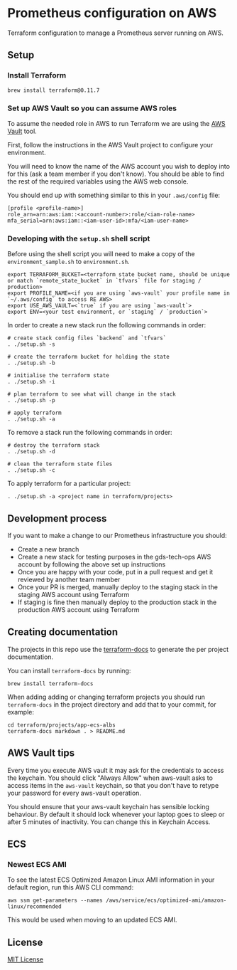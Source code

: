 # Prometheus configuration on AWS #

Terraform configuration to manage a Prometheus server running on AWS.

## Setup ##

### Install Terraform

    brew install terraform@0.11.7

### Set up AWS Vault so you can assume AWS roles

To assume the needed role in AWS to run Terraform we are using the [AWS Vault](https://github.com/99designs/aws-vault) tool.

First, follow the instructions in the AWS Vault project to configure your environment.

You will need to know the name of the AWS account you wish to deploy into for this (ask a team member if you
don't know). You should be able to find the rest of the required variables using the AWS web console.

You should end up with something similar to this in your `.aws/config` file:

    [profile <profile-name>]
    role_arn=arn:aws:iam::<account-number>:role/<iam-role-name>
    mfa_serial=arn:aws:iam::<iam-user-id>:mfa/<iam-user-name>

### Developing with the `setup.sh` shell script

Before using the shell script you will need to make a copy of the `environment_sample.sh` to `environment.sh`.

```shell
export TERRAFORM_BUCKET=<terraform state bucket name, should be unique or match `remote_state_bucket` in `tfvars` file for staging / production>
export PROFILE_NAME=<if you are using `aws-vault` your profile name in `~/.aws/config` to access RE AWS>
export USE_AWS_VAULT=<`true` if you are using `aws-vault`>
export ENV=<your test environment, or `staging` / `production`>
```

In order to create a new stack run the following commands in order:

```shell
# create stack config files `backend` and `tfvars` 
. ./setup.sh -s

# create the terraform bucket for holding the state
. ./setup.sh -b

# initialise the terraform state
. ./setup.sh -i

# plan terraform to see what will change in the stack
. ./setup.sh -p

# apply terraform
. ./setup.sh -a
```

To remove a stack run the following commands in order:

```shell
# destroy the terraform stack
. ./setup.sh -d

# clean the terraform state files
. ./setup.sh -c
```

To apply terraform for a particular project:

`. ./setup.sh -a <project name in terraform/projects>`

## Development process

If you want to make a change to our Prometheus infrastructure you should:

- Create a new branch
- Create a new stack for testing purposes in the gds-tech-ops AWS account by following the above set up instructions
- Once you are happy with your code, put in a pull request and get it reviewed by another team member
- Once your PR is merged, manually deploy to the staging stack in the staging AWS account using Terraform
- If staging is fine then manually deploy to the production stack in the production AWS account using Terraform


## Creating documentation

The projects in this repo use the [terraform-docs](https://github.com/segmentio/terraform-docs)
to generate the per project documentation.

You can install `terraform-docs` by running:

    brew install terraform-docs

When adding adding or changing terraform projects you should run `terraform-docs`
in the project directory and add that to your commit, for example:

    cd terraform/projects/app-ecs-albs
    terraform-docs markdown . > README.md

## AWS Vault tips

Every time you execute AWS vault it may ask for the credentials to
access the keychain.  You should click "Always Allow" when aws-vault
asks to access items in the `aws-vault` keychain, so that you don't
have to retype your password for every aws-vault operation.

You should ensure that your aws-vault keychain has sensible locking
behaviour.  By default it should lock whenever your laptop goes to
sleep or after 5 minutes of inactivity.  You can change this in
Keychain Access.

## ECS

### Newest ECS AMI

To see the latest ECS Optimized Amazon Linux AMI information in your
default region, run this AWS CLI command:

    aws ssm get-parameters --names /aws/service/ecs/optimized-ami/amazon-linux/recommended

This would be used when moving to an updated ECS AMI.
## License
[MIT License](LICENCE)
